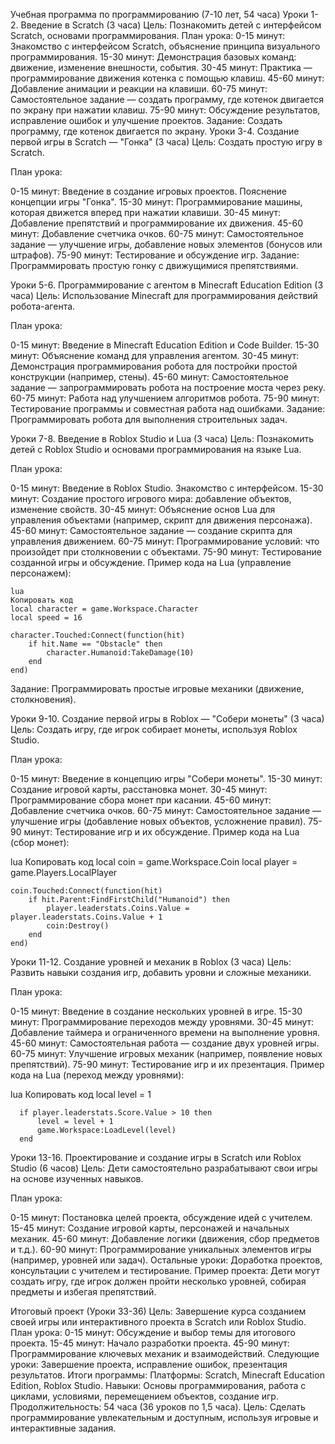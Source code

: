 Учебная программа по программированию (7-10 лет, 54 часа)
Уроки 1-2. Введение в Scratch (3 часа)
Цель: Познакомить детей с интерфейсом Scratch, основами программирования.
План урока:
0-15 минут: Знакомство с интерфейсом Scratch, объяснение принципа визуального программирования.
15-30 минут: Демонстрация базовых команд: движение, изменение внешности, события.
30-45 минут: Практика — программирование движения котенка с помощью клавиш.
45-60 минут: Добавление анимации и реакции на клавиши.
60-75 минут: Самостоятельное задание — создать программу, где котенок двигается по экрану при нажатии клавиш.
75-90 минут: Обсуждение результатов, исправление ошибок и улучшение проектов.
Задание: Создать программу, где котенок двигается по экрану.
Уроки 3-4. Создание первой игры в Scratch — "Гонка" (3 часа)
Цель: Создать простую игру в Scratch.

План урока:

0-15 минут: Введение в создание игровых проектов. Пояснение концепции игры "Гонка".
15-30 минут: Программирование машины, которая движется вперед при нажатии клавиши.
30-45 минут: Добавление препятствий и программирование их движения.
45-60 минут: Добавление счетчика очков.
60-75 минут: Самостоятельное задание — улучшение игры, добавление новых элементов (бонусов или штрафов).
75-90 минут: Тестирование и обсуждение игр.
Задание: Программировать простую гонку с движущимися препятствиями.

Уроки 5-6. Программирование с агентом в Minecraft Education Edition (3 часа)
Цель: Использование Minecraft для программирования действий робота-агента.

План урока:

0-15 минут: Введение в Minecraft Education Edition и Code Builder.
15-30 минут: Объяснение команд для управления агентом.
30-45 минут: Демонстрация программирования робота для постройки простой конструкции (например, стены).
45-60 минут: Самостоятельное задание — запрограммировать робота на построение моста через реку.
60-75 минут: Работа над улучшением алгоритмов робота.
75-90 минут: Тестирование программы и совместная работа над ошибками.
Задание: Программировать робота для выполнения строительных задач.

Уроки 7-8. Введение в Roblox Studio и Lua (3 часа)
Цель: Познакомить детей с Roblox Studio и основами программирования на языке Lua.

План урока:

0-15 минут: Введение в Roblox Studio. Знакомство с интерфейсом.
15-30 минут: Создание простого игрового мира: добавление объектов, изменение свойств.
30-45 минут: Объяснение основ Lua для управления объектами (например, скрипт для движения персонажа).
45-60 минут: Самостоятельное задание — создание скрипта для управления движением.
60-75 минут: Программирование условий: что произойдет при столкновении с объектами.
75-90 минут: Тестирование созданной игры и обсуждение.
Пример кода на Lua (управление персонажем):

    lua
    Копировать код
    local character = game.Workspace.Character
    local speed = 16
    
    character.Touched:Connect(function(hit)
        if hit.Name == "Obstacle" then
            character.Humanoid:TakeDamage(10)
        end
    end)
Задание: Программировать простые игровые механики (движение, столкновения).

Уроки 9-10. Создание первой игры в Roblox — "Собери монеты" (3 часа)
Цель: Создать игру, где игрок собирает монеты, используя Roblox Studio.

План урока:

0-15 минут: Введение в концепцию игры "Собери монеты".
15-30 минут: Создание игровой карты, расстановка монет.
30-45 минут: Программирование сбора монет при касании.
45-60 минут: Добавление счетчика очков.
60-75 минут: Самостоятельное задание — улучшение игры (добавление новых объектов, усложнение правил).
75-90 минут: Тестирование игр и их обсуждение.
Пример кода на Lua (сбор монет):

lua
Копировать код
    local coin = game.Workspace.Coin
    local player = game.Players.LocalPlayer
    
    coin.Touched:Connect(function(hit)
        if hit.Parent:FindFirstChild("Humanoid") then
            player.leaderstats.Coins.Value = player.leaderstats.Coins.Value + 1
            coin:Destroy()
        end
    end)
Уроки 11-12. Создание уровней и механик в Roblox (3 часа)
Цель: Развить навыки создания игр, добавить уровни и сложные механики.

План урока:

0-15 минут: Введение в создание нескольких уровней в игре.
15-30 минут: Программирование переходов между уровнями.
30-45 минут: Добавление таймера и ограниченного времени на выполнение уровня.
45-60 минут: Самостоятельная работа — создание двух уровней игры.
60-75 минут: Улучшение игровых механик (например, появление новых препятствий).
75-90 минут: Тестирование игр и их презентация.
Пример кода на Lua (переход между уровнями):

lua
Копировать код
      local level = 1
      
      if player.leaderstats.Score.Value > 10 then
          level = level + 1
          game.Workspace:LoadLevel(level)
      end
Уроки 13-16. Проектирование и создание игры в Scratch или Roblox Studio (6 часов)
Цель: Дети самостоятельно разрабатывают свои игры на основе изученных навыков.

План урока:

0-15 минут: Постановка целей проекта, обсуждение идей с учителем.
15-45 минут: Создание игровой карты, персонажей и начальных механик.
45-60 минут: Добавление логики (движения, сбор предметов и т.д.).
60-90 минут: Программирование уникальных элементов игры (например, уровней или задач).
Остальные уроки: Доработка проектов, консультации с учителем и тестирование.
Пример проекта: Дети могут создать игру, где игрок должен пройти несколько уровней, собирая предметы и избегая препятствий.

Итоговый проект (Уроки 33-36)
Цель: Завершение курса созданием своей игры или интерактивного проекта в Scratch или Roblox Studio.
План урока:
0-15 минут: Обсуждение и выбор темы для итогового проекта.
15-45 минут: Начало разработки проекта.
45-90 минут: Программирование ключевых механик и взаимодействий.
Следующие уроки: Завершение проекта, исправление ошибок, презентация результатов.
Итоги программы:
Платформы: Scratch, Minecraft Education Edition, Roblox Studio.
Навыки: Основы программирования, работа с циклами, условиями, перемещением объектов, создание игр.
Продолжительность: 54 часа (36 уроков по 1,5 часа).
Цель: Сделать программирование увлекательным и доступным, используя игровые и интерактивные задания.
